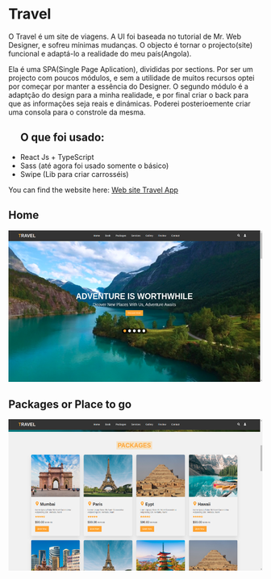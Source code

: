 # Travel

<p>O Travel é um site de viagens. A UI foi baseada no tutorial de Mr. 
Web Designer, e sofreu mínimas mudanças. O objecto é tornar o projecto(site) 
funcional e adaptá-lo a realidade do meu país(Angola).</p>



Ela é uma SPA(Single Page Aplication), divididas por sections. Por ser um projecto com poucos módulos, e sem a utilidade de muitos recursos optei por começar por manter a essência do Designer. O segundo módulo é a adaptção do design para a minha realidade, e por final criar o back para que as informações seja reais e dinámicas. Poderei posterioemente criar uma consola para o constrole da mesma.

<ul>
<h2>O que foi usado:</h2>
<li>React Js + TypeScript</li>
<li>Sass (até agora foi usado somente o básico)</li>
<li>Swipe (Lib para criar carrosséis)</li>
</ul>

<p>You can find the website here: <a href="https://jstravelapp.netlify.app/#gallery">Web site Travel App</a></p>

<h2>Home</h2>
<img src='https://github.com/JulianaSobaJava/Travel/blob/main/public/images/Captura%20de%20tela%20de%202022-08-22%2000-44-21.png' height='300px' alt='Home'/>


<h2>Packages or Place to go</h2>
<img src='https://github.com/JulianaSobaJava/Travel/blob/main/public/images/Captura%20de%20tela%20de%202022-08-22%2000-44-32.png' height='300px' alt='Home'/>


